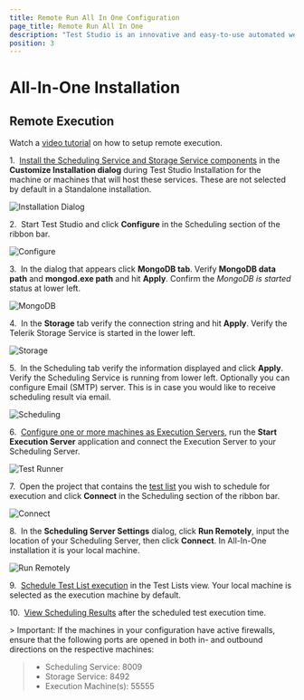 ```yaml
---
title: Remote Run All In One Configuration
page_title: Remote Run All In One
description: "Test Studio is an innovative and easy-to-use automated web, WPF and load testing solution. Test Studio tests support essential technologies like ASP.NET AJAX, Silverlight, PHP and MVC. HTML5, Testing framework, functional testing, performance testing, load testing, exploratory testing, manual testing."
position: 3
---
```

# All-In-One Installation

## Remote Execution

Watch a <a href="http://www.telerik.com/automated-testing-tools/support/videos/best-practices/how-to-setup-test-studio-remote-execution.aspx" target="_blank">video tutorial</a> on how to setup remote execution.

1.&nbsp;  <a href="/getting-started/installation/install-procedure" target="_blank">Install the Scheduling Service and Storage Service components</a> in the **Customize Installation dialog** during Test Studio Installation for the machine or machines that will host these services. These are not selected by default in a Standalone installation.

![Installation Dialog][1]

2.&nbsp; Start Test Studio and click **Configure** in the Scheduling section of the ribbon bar.

![Configure][2]

3.&nbsp; In the dialog that appears click **MongoDB tab**. Verify **MongoDB data path** and **mongod.exe path** and hit **Apply**. Confirm the *MongoDB is started* status at lower left.

![MongoDB][11]

4.&nbsp; In the **Storage** tab verify the connection string and hit **Apply**. Verify the Telerik Storage Service is started in the lower left.

![Storage][12]

5.&nbsp; In the Scheduling tab verify the information displayed and click **Apply**. Verify the Scheduling Service is running from lower left. Optionally you can configure Email (SMTP) server. This is in case you would like to receive scheduling result via email.

![Scheduling][13]

6.&nbsp; <a href="/features/scheduling-test-runs/create-execution-server" target="_blank">Configure one or more machines as Execution Servers</a>, run the **Start Execution Server** application and connect the Execution Server to your Scheduling Server.

![Test Runner][3]

7.&nbsp; Open the project that contains the <a href="/getting-started/test-execution/test-lists-standalone" target="_blank">test list</a> you wish to schedule for execution and click **Connect** in the Scheduling section of the ribbon bar. 

![Connect][4]

8.&nbsp; In the **Scheduling Server Settings** dialog, click **Run Remotely**, input the location of your Scheduling Server, then click **Connect**. In All-In-One installation it is your local machine.

![Run Remotely][5]

9.&nbsp; <a href="/features/scheduling-test-runs/schedule-execution" target="_blank">Schedule Test List execution</a> in the Test Lists view. Your local machine is selected as the execution machine by default.

10.&nbsp; <a href="/features/scheduling-test-runs/scheduling-results" target="_blank">View Scheduling Results</a> after the scheduled test execution time.

<p id=ports></p>
> Important: If the machines in your configuration have active firewalls, ensure that the following ports are opened in both in- and outbound directions on the respective machines:

> - Scheduling Service: 8009
> - Storage Service: 8492
> - Execution Machine(s): 55555

[1]: /img/features/scheduling-test-runs/remote-run-all-in-one/fig1.png
[2]: /img/features/scheduling-test-runs/remote-run-all-in-one/fig2.png
[6]: /img/features/scheduling-test-runs/remote-run-all-in-one/fig6.png
[3]: /img/features/scheduling-test-runs/remote-run-all-in-one/fig3.png
[4]: /img/features/scheduling-test-runs/remote-run-all-in-one/fig4.png
[5]: /img/features/scheduling-test-runs/remote-run-all-in-one/fig5.png

[11]: /img/features/scheduling-test-runs/create-scheduling-server/fig2new.png
[12]: /img/features/scheduling-test-runs/create-scheduling-server/fig3new.png
[13]: /img/features/scheduling-test-runs/create-scheduling-server/fig5new.png